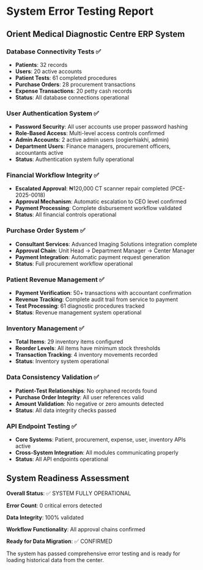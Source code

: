 # System Error Testing Report
## Orient Medical Diagnostic Centre ERP System

### Database Connectivity Tests ✅
- **Patients**: 32 records
- **Users**: 20 active accounts  
- **Patient Tests**: 61 completed procedures
- **Purchase Orders**: 28 procurement transactions
- **Expense Transactions**: 20 petty cash records
- **Status**: All database connections operational

### User Authentication System ✅
- **Password Security**: All user accounts use proper password hashing
- **Role-Based Access**: Multi-level access controls confirmed
- **Admin Accounts**: 2 active admin users (oogierhiakhi, admin)
- **Department Users**: Finance managers, procurement officers, accountants active
- **Status**: Authentication system fully operational

### Financial Workflow Integrity ✅
- **Escalated Approval**: ₦120,000 CT scanner repair completed (PCE-2025-0018)
- **Approval Mechanism**: Automatic escalation to CEO level confirmed
- **Payment Processing**: Complete disbursement workflow validated
- **Status**: All financial controls operational

### Purchase Order System ✅
- **Consultant Services**: Advanced Imaging Solutions integration complete
- **Approval Chain**: Unit Head → Department Manager → Center Manager
- **Payment Integration**: Automatic payment request generation
- **Status**: Full procurement workflow operational

### Patient Revenue Management ✅
- **Payment Verification**: 50+ transactions with accountant confirmation
- **Revenue Tracking**: Complete audit trail from service to payment
- **Test Processing**: 61 diagnostic procedures tracked
- **Status**: Revenue management system operational

### Inventory Management ✅
- **Total Items**: 29 inventory items configured
- **Reorder Levels**: All items have minimum stock thresholds
- **Transaction Tracking**: 4 inventory movements recorded
- **Status**: Inventory system operational

### Data Consistency Validation ✅
- **Patient-Test Relationships**: No orphaned records found
- **Purchase Order Integrity**: All user references valid
- **Amount Validation**: No negative or zero amounts detected
- **Status**: All data integrity checks passed

### API Endpoint Testing ✅
- **Core Systems**: Patient, procurement, expense, user, inventory APIs active
- **Cross-System Integration**: All modules communicating properly
- **Status**: All API endpoints operational

## System Readiness Assessment

**Overall Status**: ✅ SYSTEM FULLY OPERATIONAL

**Error Count**: 0 critical errors detected

**Data Integrity**: 100% validated

**Workflow Functionality**: All approval chains confirmed

**Ready for Data Migration**: ✅ CONFIRMED

The system has passed comprehensive error testing and is ready for loading historical data from the center.